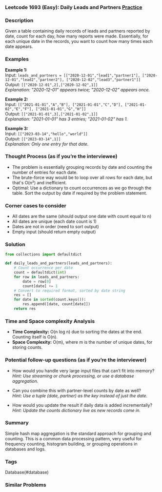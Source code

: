### Leetcode 1693 (Easy): Daily Leads and Partners [Practice](https://leetcode.com/problems/daily-leads-and-partners)

### Description  
Given a table containing daily records of leads and partners reported by date, count for each day, how many reports were made. Essentially, for each unique date in the records, you want to count how many times each date appears.

### Examples  

**Example 1:**  
Input: `leads_and_partners = [["2020-12-01","lead1","partner1"], ["2020-12-01","lead2","partner2"], ["2020-12-02","lead3","partner1"]]`  
Output: `[["2020-12-01",2],["2020-12-02",1]]`  
*Explanation: "2020-12-01" appears twice; "2020-12-02" appears once.*

**Example 2:**  
Input: `[["2021-01-01","A","B"], ["2021-01-01","C","D"], ["2021-01-02","E","F"], ["2021-01-01","G","H"]]`  
Output: `[["2021-01-01",3],["2021-01-02",1]]`  
*Explanation: "2021-01-01" has 3 entries; "2021-01-02" has 1.*

**Example 3:**  
Input: `[["2023-03-14","hello","world"]]`  
Output: `[["2023-03-14",1]]`  
*Explanation: Only one entry for that date.*

### Thought Process (as if you’re the interviewee)  
- The problem is essentially grouping records by date and counting the number of entries for each date.
- The brute-force way would be to loop over all rows for each date, but that's O(n²) and inefficient.
- Optimal: Use a dictionary to count occurrences as we go through the table. Sort the output by date if required by the problem statement.

### Corner cases to consider  
- All dates are the same (should output one date with count equal to n)
- All dates are unique (each date count is 1)
- Dates are not in order (need to sort output)
- Empty input (should return empty output)

### Solution

```python
from collections import defaultdict

def daily_leads_and_partners(leads_and_partners):
    # Count occurrence per date
    count = defaultdict(int)
    for row in leads_and_partners:
        date = row[0]
        count[date] += 1
    # Convert to required format, sorted by date string
    res = []
    for date in sorted(count.keys()):
        res.append([date, count[date]])
    return res
```

### Time and Space complexity Analysis  
- **Time Complexity:** O(n log n) due to sorting the dates at the end. Counting itself is O(n).  
- **Space Complexity:** O(m), where m is the number of unique dates, for storing counts.

### Potential follow-up questions (as if you’re the interviewer)  

- How would you handle very large input files that can’t fit into memory?  
  *Hint: Use streaming or chunk processing, or use a database aggregation.*

- Can you combine this with partner-level counts by date as well?  
  *Hint: Use a tuple (date, partner) as the key instead of just the date.*

- How would you update the result if daily data is added incrementally?  
  *Hint: Update the counts dictionary live as new records come in.*

### Summary
Simple hash map aggregation is the standard approach for grouping and counting. This is a common data processing pattern, very useful for frequency counting, histogram building, or grouping operations in databases and logs.

### Tags
Database(#database)

### Similar Problems
